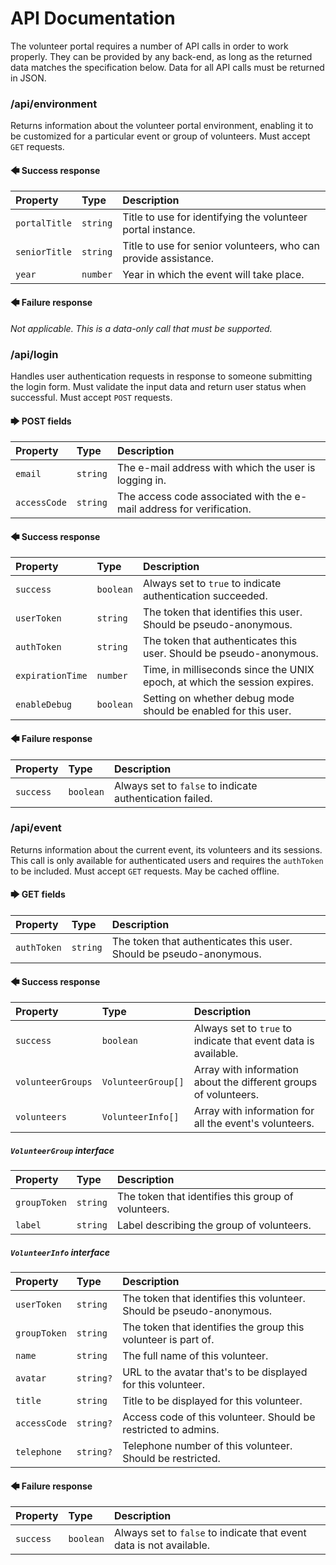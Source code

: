 # API Documentation
The volunteer portal requires a number of API calls in order to work properly. They can be provided
by any back-end, as long as the returned data matches the specification below. Data for all API
calls must be returned in JSON.

### /api/environment
Returns information about the volunteer portal environment, enabling it to be customized for a
particular event or group of volunteers. Must accept `GET` requests.

#### 🡄 Success response

| Property         | Type     | Description |
| :---             | :---     | :--- |
| `portalTitle`    | `string` | Title to use for identifying the volunteer portal instance. |
| `seniorTitle`    | `string` | Title to use for senior volunteers, who can provide assistance. |
| `year`           | `number` | Year in which the event will take place. |

#### 🡄 Failure response

_Not applicable. This is a data-only call that must be supported._

### /api/login

Handles user authentication requests in response to someone submitting the login form. Must validate
the input data and return user status when successful. Must accept `POST` requests.

#### 🡆 POST fields

| Property     | Type     | Description |
| :---         | :---     | :--- |
| `email`      | `string` | The e-mail address with which the user is logging in. |
| `accessCode` | `string` | The access code associated with the e-mail address for verification. |


#### 🡄 Success response

| Property         | Type      | Description |
| :---             | :---      | :--- |
| `success`        | `boolean` | Always set to `true` to indicate authentication succeeded. |
| `userToken`      | `string`  | The token that identifies this user. Should be pseudo-anonymous. |
| `authToken`      | `string`  | The token that authenticates this user. Should be pseudo-anonymous. |
| `expirationTime` | `number`  | Time, in milliseconds since the UNIX epoch, at which the session expires. |
| `enableDebug`    | `boolean` | Setting on whether debug mode should be enabled for this user. |

#### 🡄 Failure response

| Property  | Type      | Description |
| :---      | :---      | :--- |
| `success` | `boolean` | Always set to `false` to indicate authentication failed. |

### /api/event
Returns information about the current event, its volunteers and its sessions. This call is only
available for authenticated users and requires the `authToken` to be included. Must accept `GET`
requests. May be cached offline.

#### 🡆 GET fields

| Property    | Type     | Description |
| :---        | :---     | :--- |
| `authToken` | `string` | The token that authenticates this user. Should be pseudo-anonymous. |

#### 🡄 Success response

| Property          | Type               | Description |
| :---              | :---               | :--- |
| `success`         | `boolean`          | Always set to `true` to indicate that event data is available. |
| `volunteerGroups` | `VolunteerGroup[]` | Array with information about the different groups of volunteers. |
| `volunteers`      | `VolunteerInfo[]`  | Array with information for all the event's volunteers. |

##### `VolunteerGroup` interface

| Property         | Type     | Description |
| :---             | :---     | :--- |
| `groupToken`     | `string` | The token that identifies this group of volunteers. |
| `label`          | `string` | Label describing the group of volunteers. |

##### `VolunteerInfo` interface

| Property         | Type      | Description |
| :---             | :---      | :--- |
| `userToken`      | `string`  | The token that identifies this volunteer. Should be pseudo-anonymous. |
| `groupToken`     | `string`  | The token that identifies the group this volunteer is part of. |
| `name`           | `string`  | The full name of this volunteer. |
| `avatar`         | `string?` | URL to the avatar that's to be displayed for this volunteer. |
| `title`          | `string`  | Title to be displayed for this volunteer. |
| `accessCode`     | `string?` | Access code of this volunteer. Should be restricted to admins. |
| `telephone`      | `string?` | Telephone number of this volunteer. Should be restricted. |

#### 🡄 Failure response

| Property  | Type      | Description |
| :---      | :---      | :--- |
| `success` | `boolean` | Always set to `false` to indicate that event data is not available. |
